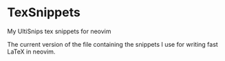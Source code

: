 # TexSnippets
My UltiSnips tex snippets for neovim

The current version of the file containing the snippets I use for writing fast LaTeX in neovim. 
